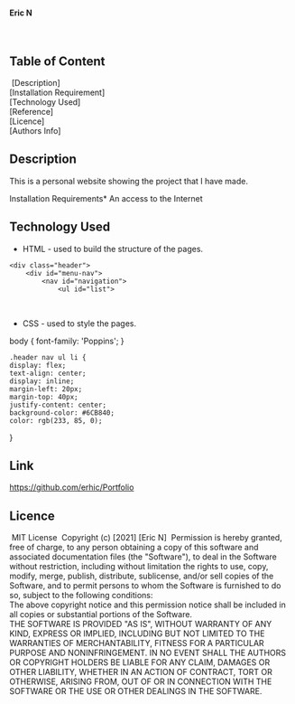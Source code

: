 #### Eric N 
​
## Table of Content
​
 [Description]<br>
 [Installation Requirement]<br>
 [Technology Used]<br>
 [Reference]<br>
 [Licence]<br>
 [Authors Info]
​
## Description
<p>This is  a personal website showing the project that I have made.</p>
​
Installation Requirements 
​
* An access to the Internet
​
​

## Technology Used
* HTML - used to build the structure of the pages.
       <!DOCTYPE html>
       <html lang="en">
      <head>
     <meta charset="UTF-8">
      <meta http-equiv="X-UA-Compatible" content="IE=edge">
      <meta name="viewport" content="width=device-width, initial-scale=1.0">
     <title>Document</title>
    <link rel="stylesheet" href="style.css">
    </head>

<body>


    <div class="header">
        <div id="menu-nav">
            <nav id="navigation">
                <ul id="list">
​
* CSS - used to style the pages.

body {
    font-family: 'Poppins';
}

    .header nav ul li {
    display: flex;
    text-align: center;
    display: inline;
    margin-left: 20px;
    margin-top: 40px;
    justify-content: center;
    background-color: #6CB840;
    color: rgb(233, 85, 0);
}
## Link
https://github.com/erhic/Portfolio
​
## Licence
​
MIT License
​
Copyright (c) [2021] [Eric N]
​
Permission is hereby granted, free of charge, to any person obtaining a copy
of this software and associated documentation files (the "Software"), to deal
in the Software without restriction, including without limitation the rights
to use, copy, modify, merge, publish, distribute, sublicense, and/or sell
copies of the Software, and to permit persons to whom the Software is
furnished to do so, subject to the following conditions:
​<br>
The above copyright notice and this permission notice shall be included in all
copies or substantial portions of the Software.
​​<br>
THE SOFTWARE IS PROVIDED "AS IS", WITHOUT WARRANTY OF ANY KIND, EXPRESS OR
IMPLIED, INCLUDING BUT NOT LIMITED TO THE WARRANTIES OF MERCHANTABILITY,
FITNESS FOR A PARTICULAR PURPOSE AND NONINFRINGEMENT. IN NO EVENT SHALL THE
AUTHORS OR COPYRIGHT HOLDERS BE LIABLE FOR ANY CLAIM, DAMAGES OR OTHER
LIABILITY, WHETHER IN AN ACTION OF CONTRACT, TORT OR OTHERWISE, ARISING FROM,
OUT OF OR IN CONNECTION WITH THE SOFTWARE OR THE USE OR OTHER DEALINGS IN THE
SOFTWARE.